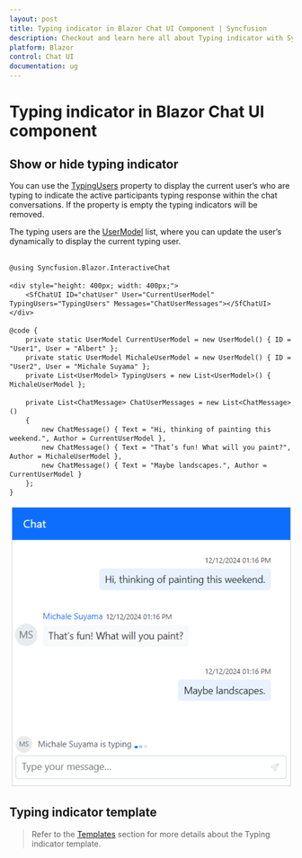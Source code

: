 ```yaml
---
layout: post
title: Typing indicator in Blazor Chat UI Component | Syncfusion
description: Checkout and learn here all about Typing indicator with Syncfusion Blazor Chat UI component in Blazor Server App and Blazor WebAssembly App.
platform: Blazor
control: Chat UI
documentation: ug
---
```


# Typing indicator in Blazor Chat UI component

## Show or hide typing indicator

You can use the [TypingUsers](https://help.syncfusion.com/cr/blazor/Syncfusion.Blazor.InteractiveChat.SfChatUI.html#Syncfusion_Blazor_InteractiveChat_SfChatUI_TypingUsers) property to display the current user’s who are typing to indicate the active participants typing response within the chat conversations. If the property is empty the typing indicators will be removed.

The typing users are the [UserModel](https://help.syncfusion.com/cr/blazor/Syncfusion.Blazor.InteractiveChat.UserModel.html) list, where you can update the user’s dynamically to display the current typing user.

```cshtml

@using Syncfusion.Blazor.InteractiveChat

<div style="height: 400px; width: 400px;">
    <SfChatUI ID="chatUser" User="CurrentUserModel" TypingUsers="TypingUsers" Messages="ChatUserMessages"></SfChatUI>
</div>

@code {
    private static UserModel CurrentUserModel = new UserModel() { ID = "User1", User = "Albert" };
    private static UserModel MichaleUserModel = new UserModel() { ID = "User2", User = "Michale Suyama" };
    private List<UserModel> TypingUsers = new List<UserModel>() { MichaleUserModel };

    private List<ChatMessage> ChatUserMessages = new List<ChatMessage>()
    {
        new ChatMessage() { Text = "Hi, thinking of painting this weekend.", Author = CurrentUserModel },
        new ChatMessage() { Text = "That’s fun! What will you paint?", Author = MichaleUserModel },
        new ChatMessage() { Text = "Maybe landscapes.", Author = CurrentUserModel }
    };
}

```

![Blazor Chat UI typing users.](./images/blazor-chat-typinguser.png)

## Typing indicator template 

> Refer to the [Templates](./templates#typing-indicator-template) section for more details about the Typing indicator template.
